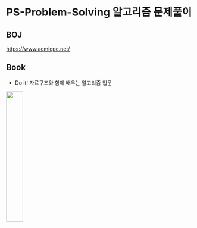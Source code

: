 # PS-Problem-Solving 알고리즘 문제풀이

## BOJ 
https://www.acmicpc.net/

## Book
- Do it! 자료구조와 함께 배우는 알고리즘 입문
<image width="30%" height="30%" src="https://user-images.githubusercontent.com/60706318/103135017-a50f2900-46f8-11eb-8fe9-38ea5c8fdef0.png">
